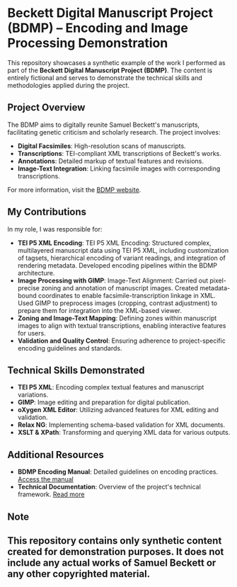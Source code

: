 # Beckett Digital Manuscript Project (BDMP) – Encoding and Image Processing Demonstration

This repository showcases a synthetic example of the work I performed as part of the **Beckett Digital Manuscript Project (BDMP)**. The content is entirely fictional and serves to demonstrate the technical skills and methodologies applied during the project.

## Project Overview

The BDMP aims to digitally reunite Samuel Beckett's manuscripts, facilitating genetic criticism and scholarly research. The project involves:

- **Digital Facsimiles**: High-resolution scans of manuscripts.
- **Transcriptions**: TEI-compliant XML transcriptions of Beckett's works.
- **Annotations**: Detailed markup of textual features and revisions.
- **Image-Text Integration**: Linking facsimile images with corresponding transcriptions.

For more information, visit the [BDMP website](https://www.beckettarchive.org/).

## My Contributions

In my role, I was responsible for:

- **TEI P5 XML Encoding**: TEI P5 XML Encoding: Structured complex, multilayered manuscript data using TEI P5 XML, including customization of tagsets, hierarchical encoding of variant readings, and integration of rendering metadata. Developed encoding pipelines within the BDMP architecture.
- **Image Processing with GIMP**: Image-Text Alignment: Carried out pixel-precise zoning and annotation of manuscript images. Created metadata-bound coordinates to enable facsimile-transcription linkage in XML. Used GIMP to preprocess images (cropping, contrast adjustment) to prepare them for integration into the XML-based viewer.
- **Zoning and Image-Text Mapping**: Defining zones within manuscript images to align with textual transcriptions, enabling interactive features for users.
- **Validation and Quality Control**: Ensuring adherence to project-specific encoding guidelines and standards.


## Technical Skills Demonstrated

- **TEI P5 XML**: Encoding complex textual features and manuscript variations.
- **GIMP**: Image editing and preparation for digital publication.
- **oXygen XML Editor**: Utilizing advanced features for XML editing and validation.
- **Relax NG**: Implementing schema-based validation for XML documents.
- **XSLT & XPath**: Transforming and querying XML data for various outputs.

## Additional Resources

- **BDMP Encoding Manual**: Detailed guidelines on encoding practices. [Access the manual](https://bdmpmanual.uantwerpen.be/)
- **Technical Documentation**: Overview of the project's technical framework. [Read more](https://beckett.flw.uantwerpen.be/exist/apps/bdmp/technical)

## Note

This repository contains only synthetic content created for demonstration purposes. It does not include any actual works of Samuel Beckett or any other copyrighted material.
---


